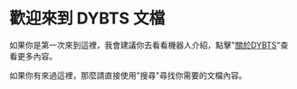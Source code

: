 # 歡迎來到 DYBTS 文檔

如果你是第一次來到這裡，我會建議你去看看機器人介紹，點擊"[關於DYBTS](about.md)"查看更多內容。

如果你有來過這裡，那麼請直接使用"搜尋"尋找你需要的文檔內容。